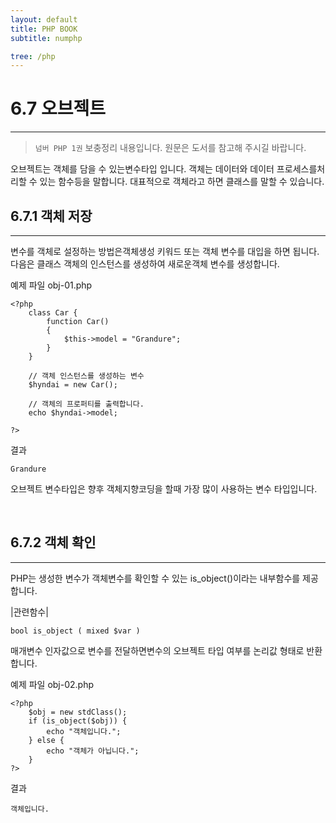 ```yaml
---
layout: default
title: PHP BOOK
subtitle: numphp

tree: /php
---
```


# 6.7 오브젝트
---
> `넘버 PHP 1권` 보충정리 내용입니다. 원문은 도서를 참고해 주시길 바랍니다.

오브젝트는 객체를 담을 수 있는변수타입 입니다. 
객체는 데이터와 데이터 프로세스를처리할 수 있는 함수등을 말합니다. 대표적으로 객체라고 하면 클래스를 말할 수 있습니다. 
<br>
 
## 6.7.1 객체 저장
---
변수를 객체로 설정하는 방법은객체생성 키워드 또는 객체 변수를 대입을 하면 됩니다. 
다음은 클래스 객체의 인스턴스를 생성하여 새로운객체 변수를 생성합니다.

예제 파일 obj-01.php
```
<?php
	class Car {
        function Car() 
		{
        	$this->model = "Grandure";
        }
	}

	// 객체 인스턴스를 생성하는 변수
	$hyndai = new Car();

	// 객체의 프로퍼티를 출력합니다.
	echo $hyndai->model;

?>
```
결과
```
Grandure
```
 
오브젝트 변수타입은 향후 객체지향코딩을 할때 가장 많이 사용하는 변수 타입입니다. 

<br>

## 6.7.2 객체 확인
---
PHP는 생성한 변수가 객체변수를 확인할 수 있는 is_object()이라는 내부함수를 제공합니다. 

|관련함수|
```
bool is_object ( mixed $var )
```
 
매개변수 인자값으로 변수를 전달하면변수의 오브젝트 타입 여부를 논리값 형태로 반환합니다. 

예제 파일 obj-02.php
```
<?php
	$obj = new stdClass();
	if (is_object($obj)) {
		echo "객체입니다.";
	} else {
		echo "객체가 아닙니다.";
	}
?>

```

결과
```
객체입니다.
```
 
<br><br>